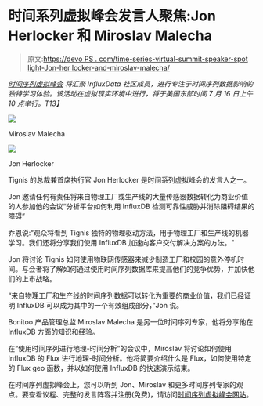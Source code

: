 # 时间系列虚拟峰会发言人聚焦:Jon Herlocker 和 Miroslav Malecha

> 原文:[https://devo PS . com/time-series-virtual-summit-speaker-spot light-Jon-her locker-and-miroslav-malecha/](https://devops.com/time-series-virtual-summit-speaker-spotlight-jon-herlocker-and-miroslav-malecha/)

[*时间序列虚拟峰会*](https://timeseriessummit.com/) *将汇聚 InfluxData 社区成员，进行专注于时间序列数据影响的独特学习体验。该活动在虚拟现实环境中进行，将于美国东部时间 7 月 16 日上午 10 点举行。T13】*

![](../Images/860b49c2920b1bc75329f35811003dc4.png)

Miroslav Malecha

![](../Images/43d0566be1c5ba65ed01a953b754139f.png)

Jon Herlocker

Tignis 的总裁兼首席执行官 Jon Herlocker 是时间系列虚拟峰会的发言人之一。

Jon 邀请任何有责任将来自物理工厂或生产线的大量传感器数据转化为商业价值的人参加他的会议“分析平台如何利用 InfluxDB 检测可靠性威胁并消除阻碍结果的障碍”

乔恩说:“观众将看到 Tignis 独特的物理驱动方法，用于物理工厂和生产线的机器学习。我们还将分享我们使用 InfluxDB 加速向客户交付解决方案的方法。"

Jon 将讨论 Tignis 如何使用物联网传感器来减少制造工厂和校园的意外停机时间。与会者将了解如何通过使用时间序列数据库来提高他们的竞争优势，并加快他们的上市战略。

“来自物理工厂和生产线的时间序列数据可以转化为重要的商业价值，我们已经证明 InfluxDB 可以成为其中的一个有效组成部分，”Jon 说。

Bonitoo 产品管理总监 Miroslav Malecha 是另一位时间序列专家，他将分享他在 InfluxDB 方面的知识和经验。

在“使用时间序列进行地理-时间分析”的会议中，Miroslav 将讨论如何使用 InfluxDB 的 Flux 进行地理-时间分析。他将简要介绍什么是 Flux，如何使用特定的 Flux geo 函数，并以如何使用 InfluxDB 的快速演示结束。

在时间序列虚拟峰会上，您可以听到 Jon、Miroslav 和更多时间序列专家的观点。要查看议程、完整的发言阵容并注册(免费)，请访问[时间序列虚拟峰会网站](https://timeseriessummit.com/)。